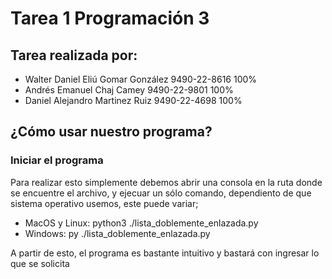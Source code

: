 # Tarea 1 Programación 3

## Tarea realizada por:

- Walter Daniel Eliú Gomar González 9490-22-8616 100%
- Andrés Emanuel Chaj Camey 9490-22-9801 100%
- Daniel Alejandro Martinez Ruiz 9490-22-4698 100%

## ¿Cómo usar nuestro programa?

### Iniciar el programa

Para realizar esto simplemente debemos abrir una consola en la ruta donde se encuentre el
archivo, y ejecuar un sólo comando, dependiento de que sistema operativo usemos, este puede variar;

- MacOS y Linux: python3 ./lista_doblemente_enlazada.py
- Windows: py ./lista_doblemente_enlazada.py

A partir de esto, el programa es bastante intuitivo y bastará con ingresar lo que se solicita
